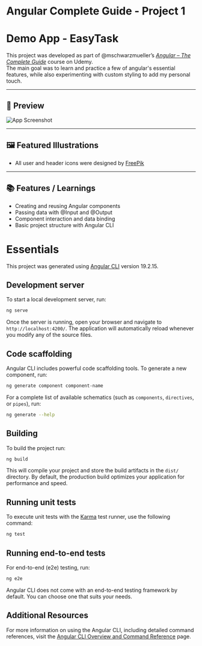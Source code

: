 # Angular Complete Guide - Project 1
# Demo App - EasyTask

This project was developed as part of @mschwarzmueller’s [*Angular – The Complete Guide*](https://www.udemy.com/course/the-complete-guide-to-angular-2/) course on Udemy.  
The main goal was to learn and practice a few of angular's essential features, while also experimenting with custom styling to add my personal touch.  

---

## 📸 Preview

![App Screenshot](./ACG%20-%20Project%201%20-%20Preview%202.png)

---

## 🖼️ Featured Illustrations

- All user and header icons were designed by [FreePik](https://www.typescriptlang.org/)

---

## 📚 Features / Learnings

- Creating and reusing Angular components
- Passing data with @Input and @Output
- Component interaction and data binding
- Basic project structure with Angular CLI


# Essentials

This project was generated using [Angular CLI](https://github.com/angular/angular-cli) version 19.2.15.

## Development server

To start a local development server, run:

```bash
ng serve
```

Once the server is running, open your browser and navigate to `http://localhost:4200/`. The application will automatically reload whenever you modify any of the source files.

## Code scaffolding

Angular CLI includes powerful code scaffolding tools. To generate a new component, run:

```bash
ng generate component component-name
```

For a complete list of available schematics (such as `components`, `directives`, or `pipes`), run:

```bash
ng generate --help
```

## Building

To build the project run:

```bash
ng build
```

This will compile your project and store the build artifacts in the `dist/` directory. By default, the production build optimizes your application for performance and speed.

## Running unit tests

To execute unit tests with the [Karma](https://karma-runner.github.io) test runner, use the following command:

```bash
ng test
```

## Running end-to-end tests

For end-to-end (e2e) testing, run:

```bash
ng e2e
```

Angular CLI does not come with an end-to-end testing framework by default. You can choose one that suits your needs.

## Additional Resources

For more information on using the Angular CLI, including detailed command references, visit the [Angular CLI Overview and Command Reference](https://angular.dev/tools/cli) page.
